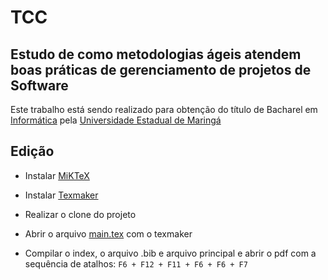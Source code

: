 ﻿# TCC

## Estudo de como metodologias ágeis atendem boas práticas de gerenciamento de projetos de Software

Este trabalho está sendo realizado para obtenção do título de Bacharel em [Informática](http://www.din.uem.br/graduacao/informatica) pela [Universidade Estadual de Maringá](http://uem.br/)

## Edição

* Instalar [MiKTeX](https://miktex.org/howto/install-miktex)

* Instalar [Texmaker](http://www.xm1math.net/texmaker/download.html)

* Realizar o clone do projeto

* Abrir o arquivo [main.tex](tcctex/main.tex) com o texmaker

* Compilar o index, o arquivo .bib e arquivo principal e abrir o pdf com a sequência de atalhos: `F6 + F12 + F11 + F6 + F6 + F7` 